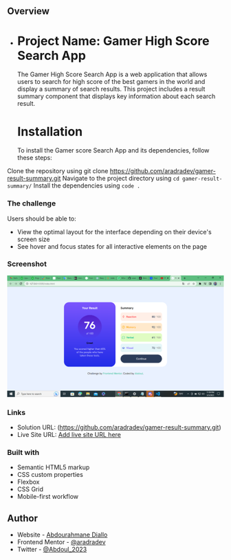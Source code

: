 ## Overview

- # Project Name: Gamer High Score Search App
  The Gamer High Score Search App is a web application that allows users to search for high score of the best gamers in the world and display a summary of search results. This project includes a result summary component that displays key information about each search result.

  # Installation
  To install the Gamer score Search App and its dependencies, follow these steps:

Clone the repository using git clone https://github.com/aradradev/gamer-result-summary.git
Navigate to the project directory using `cd gamer-result-summary/`
Install the dependencies using `code .`

### The challenge

Users should be able to:

- View the optimal layout for the interface depending on their device's screen size
- See hover and focus states for all interactive elements on the page

### Screenshot

![](./assets/images/pic.png)



### Links

- Solution URL: (https://github.com/aradradev/gamer-result-summary.git)
- Live Site URL: [Add live site URL here](https://your-live-site-url.com)



### Built with

- Semantic HTML5 markup
- CSS custom properties
- Flexbox
- CSS Grid
- Mobile-first workflow


## Author

- Website - [Abdourahmane Diallo](https://www.facebook.com/abdourahamane.jalloh.5)
- Frontend Mentor - [@aradradev](https://www.frontendmentor.io/profile/aradradev)
- Twitter - [@Abdoul_2023](https://twitter.com/Abdoul_2023)

